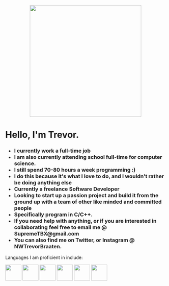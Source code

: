 <p align="Center">
  <img src="https://i.imgur.com/Ss3EJcs.png" height="350" width"350" />
</p>

<h1>Hello, I'm Trevor.</h1>
<h3>
<ul>
  <li>I currently work a full-time job</li>
  <li>I am also currently attending school full-time for computer science.</li>
  <li> I still spend 70-80 hours a week programming :)</li>
  <li> I do this because it's what I love to do, and I wouldn't rather be doing anything else</li>
  <li> Currently a freelance Software Developer</li>
  <li> Looking to start up a passion project and build it from the ground up with a team of other like minded and committed people</li>
  <li> Specifically program in C/C++.</li>
  <li> If you need help with anything, or if you are interested in collaborating feel free to email me @ SupremeTBX@gmail.com
  <li>You can also find me on Twitter, or Instagram @ NWTrevorBraaten.
    </h3>
<p> Languages I am proficient in include: </p>
<div>
  <img src="https://upload.wikimedia.org/wikipedia/commons/thumb/1/18/ISO_C%2B%2B_Logo.svg/1822px-ISO_C%2B%2B_Logo.svg.png" height="50" width="50" style="display: inline-block;"/>
  <img src="https://e7.pngegg.com/pngimages/724/306/png-clipart-c-logo-c-programming-language-icon-letter-c-blue-logo.png" height="50" width="50" style="display: inline-block;"/>
  <img src="https://upload.wikimedia.org/wikipedia/commons/thumb/c/c3/Python-logo-notext.svg/935px-Python-logo-notext.svg.png" height="50" width="50" style="display: inline-block;"/>
  <img src="https://cdn-icons-png.flaticon.com/512/732/732212.png" height="50" width="50" style="display: inline-block;"/>
  <img src="https://cdn-icons-png.flaticon.com/512/732/732190.png" height="50" width="50" style="display: inline-block;"/>
  <img src="https://cdn-icons-png.flaticon.com/512/5968/5968292.png" height="50" width="50" style="display: inline-block;"/>
</div>
